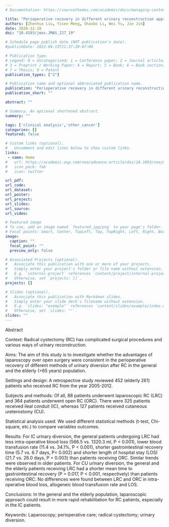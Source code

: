 ```yaml
---
# Documentation: https://sourcethemes.com/academic/docs/managing-content/

title: "Perioperative recovery in different urinary reconstruction approaches of radical cystectomy: Are the advantages of laparoscopy consistent? "
authors: [Zhenhua Liu, Yisen Meng, Shaobo Li, Wei Yu, Jie Jin]
date: 2020-12-10
doi: "10.4103/jmas.JMAS_227_19"

# Schedule page publish date (NOT publication's date).
#publishDate: 2022-04-13T11:37:20-07:00

# Publication type.
# Legend: 0 = Uncategorized; 1 = Conference paper; 2 = Journal article;
# 3 = Preprint / Working Paper; 4 = Report; 5 = Book; 6 = Book section;
# 7 = Thesis; 8 = Patent
publication_types: ["2"]

# Publication name and optional abbreviated publication name.
publication: "Perioperative recovery in different urinary reconstruction approaches of radical cystectomy: Are the advantages of laparoscopy consistent?"
publication_short: ""

abstract: ""

# Summary. An optional shortened abstract.
summary: ""

tags: ['clinical analysis','other cancer']
categories: []
featured: false

# Custom links (optional).
#   Uncomment and edit lines below to show custom links.
links:
 - name: Home
#   url: https://academic.oup.com/noa/advance-article/doi/10.1093/noajnl/vdac045/6568033
#   icon_pack: fab
#   icon: twitter

url_pdf:
url_code:
url_dataset:
url_poster:
url_project:
url_slides:
url_source:
url_video:

# Featured image
# To use, add an image named `featured.jpg/png` to your page's folder. 
# Focal points: Smart, Center, TopLeft, Top, TopRight, Left, Right, BottomLeft, Bottom, BottomRight.
image:
  caption: ""
  focal_point: ""
  preview_only: false

# Associated Projects (optional).
#   Associate this publication with one or more of your projects.
#   Simply enter your project's folder or file name without extension.
#   E.g. `internal-project` references `content/project/internal-project/index.md`.
#   Otherwise, set `projects: []`.
projects: []

# Slides (optional).
#   Associate this publication with Markdown slides.
#   Simply enter your slide deck's filename without extension.
#   E.g. `slides: "example"` references `content/slides/example/index.md`.
#   Otherwise, set `slides: ""`.
slides: ""
---
```


Abstract

Context: Radical cystectomy (RC) has complicated surgical procedures and various ways of urinary reconstruction.

Aims: The aim of this study is to investigate whether the advantages of laparoscopy over open surgery were consistent in the perioperative recovery of different methods of urinary diversion after RC in the general and the elderly (>65 years) population.

Settings and design: A retrospective study reviewed 452 (elderly 261) patients who received RC from the year 2005-2012.

Subjects and methods: Of all, 88 patients underwent laparoscopic RC (LRC) and 364 patients underwent open RC (ORC). There were 325 patients received ileal conduit (IC), whereas 127 patients received cutaneous ureterostomy (CU).

Statistical analysis used: We used different statistical methods (t-test, Chi-square, etc.) to compare variables outcomes.

Results: For IC urinary diversion, the general patients undergoing LRC had less intra-operative blood loss (566.5 vs. 1320.3 ml, P < 0.001), lower blood transfusion rate (11.4 vs. 34.1%, P < 0.001), shorter gastrointestinal recovery time (5.7 vs. 6.7 days, P= 0.002) and shorter length of hospital stay (LOS) (21.7 vs. 26.0 days, P = 0.003) than patients receiving ORC. Similar trends were observed in older patients. For CU urinary diversion, the general and the elderly patients receiving LRC had a shorter mean time to gastrointestinal recovery (P = 0.017, P < 0.001, respectively) than patients receiving ORC. No differences were found between LRC and ORC in intra-operative blood loss, allogeneic blood transfusion rate and LOS.

Conclusions: In the general and the elderly population, laparoscopic approach could result in more rapid rehabilitation for RC patients, especially in the IC patients.

Keywords: Laparoscopy; perioperative care; radical cystectomy; urinary diversion.